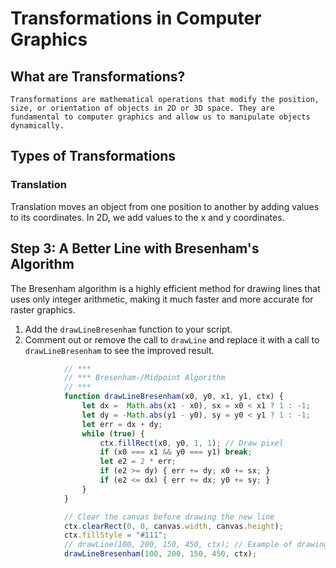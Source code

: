 # Transformations in Computer Graphics

## What are Transformations?
```
Transformations are mathematical operations that modify the position, size, or orientation of objects in 2D or 3D space. They are fundamental to computer graphics and allow us to manipulate objects dynamically.
```
## Types of Transformations

### Translation

Translation moves an object from one position to another by adding values to its coordinates. In 2D, we add values to the x and y coordinates.

## Step 3: A Better Line with Bresenham's Algorithm

The Bresenham algorithm is a highly efficient method for drawing lines that uses only integer arithmetic, making it much faster and more accurate for raster graphics.

1.  Add the `drawLineBresenham` function to your script.
2.  Comment out or remove the call to `drawLine` and replace it with a call to `drawLineBresenham` to see the improved result.

```javascript
            // ***
            // *** Bresenham-/Midpoint Algorithm
            // ***
            function drawLineBresenham(x0, y0, x1, y1, ctx) {
                let dx =  Math.abs(x1 - x0), sx = x0 < x1 ? 1 : -1;
                let dy = -Math.abs(y1 - y0), sy = y0 < y1 ? 1 : -1;
                let err = dx + dy;
                while (true) {
                    ctx.fillRect(x0, y0, 1, 1); // Draw pixel
                    if (x0 === x1 && y0 === y1) break;
                    let e2 = 2 * err;
                    if (e2 >= dy) { err += dy; x0 += sx; }
                    if (e2 <= dx) { err += dx; y0 += sy; }
                }
            }

            // Clear the canvas before drawing the new line
            ctx.clearRect(0, 0, canvas.width, canvas.height);
            ctx.fillStyle = "#111";
            // drawLine(100, 200, 150, 450, ctx); // Example of drawing a line
            drawLineBresenham(100, 200, 150, 450, ctx);
```